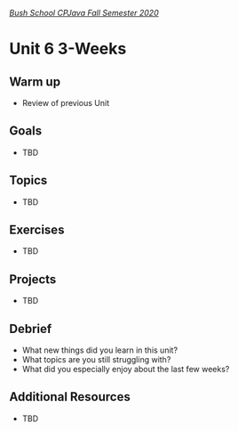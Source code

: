 [_Bush School CPJava Fall Semester 2020_](https://chandrunarayan.github.io/cpjava/)

# Unit 6 3-Weeks

## Warm up
* Review of previous Unit

## Goals
* TBD

## Topics
* TBD

## Exercises
* TBD


## Projects
* TBD

## Debrief
* What new things did you learn in this unit?
* What topics are you still struggling with?
* What did you especially enjoy about the last few weeks?

## Additional Resources
* TBD
